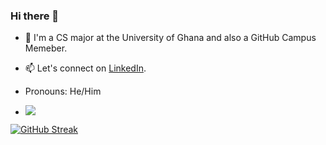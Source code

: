 ### Hi there 👋


- 🔭 I'm a CS major at the University of Ghana and also a GitHub Campus Memeber.
- 📫 Let's connect on [LinkedIn](https://www.linkedin.com/in/kelvin-nketia-achiampong/).
- Pronouns: He/Him 

- ![](https://komarev.com/ghpvc/?username=logosrhema01&style=blueviolet)

[![GitHub Streak](http://github-readme-streak-stats.herokuapp.com?user=logosrhema01&theme=shades-of-purple&hide_border=true)](https://git.io/streak-stats)
